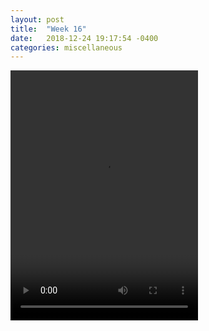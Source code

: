 ```yaml
---
layout: post
title:  "Week 16"
date:   2018-12-24 19:17:54 -0400
categories: miscellaneous
---
```

<video width="300" height="400" controls preload="auto">
  <source src="/assets/week16.mp4" type="video/mp4">
  Browser does not support mp4
</video>
